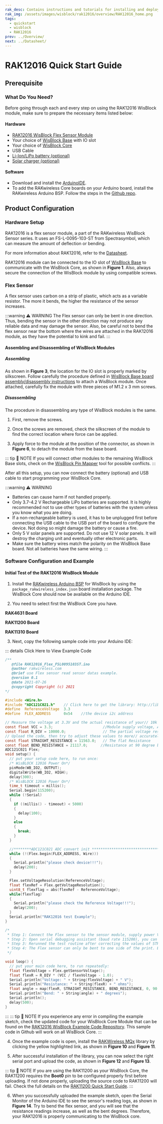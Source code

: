 ```yaml
---
rak_desc: Contains instructions and tutorials for installing and deploying your RAK12016. Instructions are written in a detailed and step-by-step manner for an easier experience in setting up your device. Aside from the hardware configuration, it also contains a software setup that includes detailed example codes that will help you get started.
rak_img: /assets/images/wisblock/rak12016/overview/RAK12016_home.png
tags:
  - quickstart
  - wisblock
  - RAK12016
prev: ../Overview/
next: ../Datasheet/
---
```


# RAK12016 Quick Start Guide



## Prerequisite

### What Do You Need?

Before going through each and every step on using the RAK12016 WisBlock module, make sure to prepare the necessary items listed below:

#### Hardware

- [RAK12016 WisBlock Flex Sensor Module](https://store.rakwireless.com/products/rak12016-wisblock-flex-sensor?utm_source=RAK12016&utm_medium=Document&utm_campaign=BuyFromStore)
- Your choice of [WisBlock Base](https://store.rakwireless.com/collections/wisblock-base) with IO slot
- Your choice of [WisBlock Core](https://store.rakwireless.com/collections/wisblock-core)
- USB Cable
- [Li-Ion/LiPo battery (optional)](https://store.rakwireless.com/collections/wisblock-accessory/products/battery-connector-cable?utm_source=BatteryConnector&utm_medium=Document&utm_campaign=BuyFromStore)
- [Solar charger (optional)](https://store.rakwireless.com/collections/wisblock-accessory/products/solar-panel-connector-cable?utm_source=SolarPanelConnector&utm_medium=Document&utm_campaign=BuyFromStore)

#### Software

- Download and install the [ArduinoIDE](https://www.arduino.cc/en/Main/Software).
- To add the RAKwireless Core boards on your Arduino board, install the RAKwireless Arduino BSP. Follow the steps in the [Github repo](https://github.com/RAKWireless/RAKwireless-Arduino-BSP-Index).

## Product Configuration

### Hardware Setup

RAK12016 is a flex sensor module, a part of the RAKwireless WisBlock Sensor series. It uses an FS-L-0095-103-ST from Spectrasymbol, which can measure the amount of deflection or bending.

For more information about RAK12016, refer to the [Datasheet](../Datasheet/).

RAK12016 module can be connected to the IO slot of [WisBlock Base](https://docs.rakwireless.com/Product-Categories/WisBlock/#wisblock-base) to communicate with the WisBlock Core, as shown in **Figure 1**. Also, always secure the connection of the WisBlock module by using compatible screws.

<rk-img
  src="/assets/images/wisblock/rak12016/quickstart/rak12016-assembly.png"
  width="50%"
  caption="RAK12016 connection to WisBlock Base"
/>

### Flex Sensor

A flex sensor uses carbon on a strip of plastic, which acts as a variable resistor. The more it bends, the higher the resistance of the sensor increases.

<rk-img
  src="/assets/images/wisblock/rak12016/quickstart/flex-sensor.jpg"
  width="50%"
  caption="FS-L-0095-103-ST Flex Sensor"
/>

:::warning ⚠️ WARNING
The Flex sensor can only be bent in one direction. Thus, bending the sensor in the other direction may not produce any reliable data and may damage the sensor. Also, be careful not to bend the flex sensor near the bottom where the wires are attached in the RAK12016 module, as they have the potential to kink and fail.
:::



#### Assembling and Disassembling of WisBlock Modules

##### Assembling

As shown in **Figure 3**, the location for the IO slot is properly marked by silkscreen. Follow carefully the procedure defined in [WisBlock Base board assembly/disassembly instructions](https://docs.rakwireless.com/Knowledge-Hub/Learn/RAK5005-O-Baseboard-Installation-Guide/) to attach a WisBlock module. Once attached, carefully fix the module with three pieces of M1.2 x 3&nbsp;mm screws.

<rk-img
  src="/assets/images/wisblock/rak12016/quickstart/mounting-mechanism.png"
  width="60%"
  caption="RAK12016 mounting connection to WisBlock Base module"
/>

##### Disassembling

The procedure in disassembling any type of WisBlock modules is the same.

1. First, remove the screws.

<rk-img
  src="/assets/images/wisblock/rak12016/quickstart/removing_screw.png"
  width="70%"
  caption="Removing screws from the WisBlock module"
/>

2. Once the screws are removed, check the silkscreen of the module to find the correct location where force can be applied.

<rk-img
  src="/assets/images/wisblock/rak12016/quickstart/detach_silkscreen.png"
  width="70%"
  caption="Detaching silkscreen on the WisBlock module"
/>

3. Apply force to the module at the position of the connector, as shown in **Figure 6**, to detach the module from the base board.

<rk-img
  src="/assets/images/wisblock/rak12016/quickstart/detach_module.png"
  width="70%"
  caption="Applying even forces on the proper location of a WisBlock module"
/>

::: tip 📝 NOTE
If you will connect other modules to the remaining WisBlock Base slots, check on the [WisBlock Pin Mapper](https://docs.rakwireless.com/Knowledge-Hub/Pin-Mapper/) tool for possible conflicts.
:::

After all this setup, you can now connect the battery (optional) and USB cable to start programming your WisBlock Core.

:::warning ⚠️ WARNING
- Batteries can cause harm if not handled properly.
- Only 3.7-4.2&nbsp;V Rechargeable LiPo batteries are supported. It is highly recommended not to use other types of batteries with the system unless you know what you are doing.
- If a non-rechargeable battery is used, it has to be unplugged first before connecting the USB cable to the USB port of the board to configure the device. Not doing so might damage the battery or cause a fire.
- Only 5&nbsp;V solar panels are supported. Do not use 12&nbsp;V solar panels. It will destroy the charging unit and eventually other electronic parts.
- Make sure the battery wires match the polarity on the WisBlock Base board. Not all batteries have the same wiring.
:::

### Software Configuration and Example

#### Initial Test of the RAK12016 WisBlock Module

1. Install the [RAKwireless Arduino BSP](https://github.com/RAKWireless/RAKwireless-Arduino-BSP-Index) for WisBlock by using the `package_rakwireless_index.json` board installation package. The WisBlock Core should now be available on the Arduino IDE.

2. You need to select first the WisBlock Core you have.

**RAK4631 Board**

<rk-img
  src="/assets/images/wisblock/rak12016/quickstart/rak4631-board.png"
  width="90%"
  caption="Selecting RAK4631 as WisBlock Core"
/>

**RAK11200 Board**

<rk-img
  src="/assets/images/wisblock/rak12016/quickstart/rak11200-board.png"
  width="90%"
  caption="Selecting RAK11200 as WisBlock Core"
/>

**RAK11310 Board**

<rk-img
  src="/assets/images/wisblock/rak12016/quickstart/rak11310-board.png"
  width="90%"
  caption="Selecting RAK11310 as WisBlock Core"
/>

3. Next, copy the following sample code into your Arduino IDE:

::: details Click Here to View Example Code
```c
/**
   @file RAK12016_Flex_FSL0095103ST.ino
   @author rakwireless.com
   @brief use Flex sensor read sensor datas example.
   @version 0.1
   @date 2021-07-26
   @copyright Copyright (c) 2021
*/

#include <Wire.h>
#include "ADC121C021.h"    // Click here to get the library: http://librarymanager/All#RAKwireless_MQx_library
#define  ReferenceVoltage  3.3
#define  FLEX_ADDRESS      0x54    //the device i2c address

// Measure the voltage at 3.3V and the actual resistance of your// 10k resistor, and enter them below:
const float VCC = 3.3;                       //Module supply voltage, ADC reference voltage is 3.3V
const float R_DIV = 10000.0;                 // The partial voltage resistance is 10KΩ
// Upload the code, then try to adjust these values to more// accurately calculate bend degree.
const float STRAIGHT_RESISTANCE = 11563.0;   // The flat Resistance
const float BEND_RESISTANCE = 21117.0;      //Resistance at 90 degree bending
ADC121C021 Flex;
void setup() {
  // put your setup code here, to run once:
  /* WisBLOCK 12016 Power On*/
  pinMode(WB_IO2, OUTPUT);
  digitalWrite(WB_IO2, HIGH);
  delay(300);
  /* WisBLOCK 12016 Power On*/
  time_t timeout = millis();
  Serial.begin(115200);
  while (!Serial)
  {
    if ((millis() - timeout) < 5000)
    {
      delay(100);
    }
    else
    {
      break;
    }
  }

  //********ADC121C021 ADC convert init ********************************
  while (!(Flex.begin(FLEX_ADDRESS, Wire)))
  {
    Serial.println("please check device!!!");
    delay(200);
  }

  Flex.setVoltageResolution(ReferenceVoltage);
  float flexRef = Flex.getVoltageResolution();
  uint8_t flexflag = abs(flexRef - ReferenceVoltage);
  while(flexflag)
  {
    Serial.println("please check the Reference Voltage!!!");
    delay(200);
  }
  Serial.println("RAK12016 test Example");
}

/*
 * Step 1: Connect the Flex sensor to the sensor module, supply power VCC (3.3V) to the module
 * Step 2: Open serial debugging assistant (baud rate 115200), you can see the current printed resistance value. Record the resistance value (unit Ω) at the level and maximum bending to be measured respectively.
 * Step 3: Rerunned the test routine after correcting the values of STRAIGHT_RESISTANCE and BEND_RESISTANCE both horizontal resistance variables
 * Step 4: The Flex sensor can only be bent to one side of the print. Bending the sensor in the other direction does not produce any reliable data and may damage the sensor,Also be careful not to bend the sensors near the bottom, as they have the potential to kink and fail
 */

void loop() {
  // put your main code here, to run repeatedly:
  float flexVoltage = Flex.getSensorVoltage();
  float flexR = R_DIV * (VCC / flexVoltage - 1.0);
  Serial.println("Voltage: " + String(flexVoltage) + " V");
  Serial.println("Resistance: " + String(flexR) + " ohms");
  float angle = map(flexR, STRAIGHT_RESISTANCE, BEND_RESISTANCE, 0, 90.0);
  Serial.println("Bend: " + String(angle) + " degrees");
  Serial.println();
  delay(500);
}

```
:::
::: tip 📝 NOTE
If you experience any error in compiling the example sketch, check the updated code for your WisBlock Core Module that can be found on the [RAK12016 WisBlock Example Code Repository](https://github.com/RAKWireless/WisBlock/tree/master/examples/common/IO/RAK12016_Flex_FSL0095103ST). This sample code in Github will work on all WisBlock Core.
:::

4. Once the example code is open, install the [RAKWireless MQx](https://github.com/RAKWireless/RAK-MQx-Library) library by clicking the yellow highlighted link, as shown in **Figure 10** and **Figure 11**.

<rk-img
  src="/assets/images/wisblock/rak12016/quickstart/rak12016-lib.png"
  width="90%"
  caption="Accessing the library used for RAK12016 Module"
/>

<rk-img
  src="/assets/images/wisblock/rak12016/quickstart/rak12016-libinstall.png"
  width="70%"
  caption="Installing the compatible library for RAK12016 Module"
/>

5. After successful installation of the library, you can now select the right serial port and upload the code, as shown in **Figure 12** and **Figure 13**.

::: tip 📝 NOTE
If you are using the RAK11200 as your WisBlock Core, the RAK11200 requires the **Boot0** pin to be configured properly first before uploading. If not done properly, uploading the source code to RAK11200 will fail. Check the full details on the [RAK11200 Quick Start Guide](https://docs.rakwireless.com/Product-Categories/WisBlock/RAK11200/Quickstart/#uploading-to-wisblock).
:::

<rk-img
  src="/assets/images/wisblock/rak12016/quickstart/rak4631-selectport.png"
  width="90%"
  caption="Selecting the correct Serial Port"
/>

<rk-img
  src="/assets/images/wisblock/rak12016/quickstart/rak4631-upload.png"
  width="90%"
  caption="Uploading the RAK12016 example code"
/>

6. When you successfully uploaded the example sketch, open the Serial Monitor of the Arduino IDE to see the sensor's reading logs, as shown in **Figure 14**. Try to bend the flex sensor, and you will see that the resistance readings increase, as well as the bent degrees. Therefore, your RAK12016 is properly communicating to the WisBlock core.

<rk-img
  src="/assets/images/wisblock/rak12016/quickstart/rak12016-logs.png"
  width="75%"
  caption="RAK12016 Flex Sensor readings"
/>